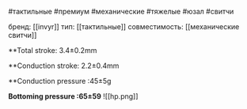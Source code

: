 #тактильные #премиум #механические #тяжелые #юзал #свитчи

бренд: [[invyr]]
тип: [[тактильные]]
совместимость: [[механические свитчи]]

**Total stroke: 3.4±0.2mm  
  
**Conduction stroke: 2.2±0.4mm  
  
**Conduction pressure :45±5g  
  
**Bottoming pressure :65±59**
![[hp.png]]